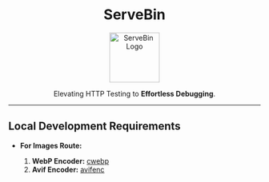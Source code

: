 <h1 align="center">ServeBin</h1>
<p align="center">
    <a href="https://github.com/AyushAgnihotri2025/ServeBin">
        <img src="https://cdn.mrayush.me/ServeBin/favicon.png" height="100" width="100" alt="ServeBin Logo" title="ServeBin" />
    </a>
</p>
<p align="center">
    Elevating HTTP Testing to <b>Effortless Debugging</b>.
    <br />
</p>
<hr>
<h2>Local Development Requirements</h2>
<ul>
    <li><b>For Images Route:</b></li>
    <ol>
        <li><b>WebP Encoder:</b>&nbsp;<a href="https://developers.google.com/speed/webp/download">cwebp</a></li>
        <li><b>Avif Encoder:</b>&nbsp;<a href="https://github.com/AOMediaCodec/libavif?tab=readme-ov-file#installation">avifenc</a></li>
    </ol>
</ul>
